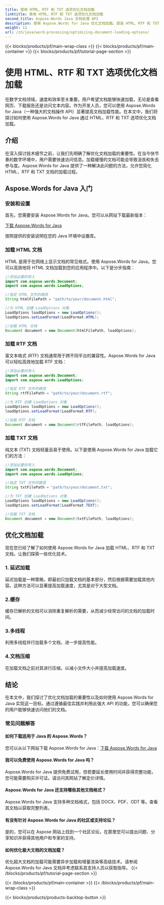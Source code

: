 ```yaml
---
title: 使用 HTML、RTF 和 TXT 选项优化文档加载
linktitle: 使用 HTML、RTF 和 TXT 选项优化文档加载
second_title: Aspose.Words Java 文档处理 API
description: 使用 Aspose.Words for Java 优化文档加载。提高 HTML、RTF 和 TXT 文件的速度和效率。立即提升用户体验！
weight: 11
url: /zh/java/word-processing/optimizing-document-loading-options/
---
```


{{< blocks/products/pf/main-wrap-class >}}
{{< blocks/products/pf/main-container >}}
{{< blocks/products/pf/tutorial-page-section >}}

# 使用 HTML、RTF 和 TXT 选项优化文档加载


在数字文档领域，速度和效率至关重要。用户希望文档能够快速加载，无论是查看网页、下载报告还是访问文本内容。作为开发人员，您可以使用 Aspose.Words for Java（一种强大的文档操作 API）显著提高文档加载性能。在本文中，我们将探讨如何使用 Aspose.Words for Java 通过 HTML、RTF 和 TXT 选项优化文档加载。

## 介绍

在深入探讨技术细节之前，让我们先明确了解优化文档加载的重要性。在当今快节奏的数字环境中，用户需要快速访问信息。加载缓慢的文档可能会导致沮丧和失去参与度。Aspose.Words for Java 提供了一种解决此问题的方法，允许您简化 HTML、RTF 和 TXT 文档的加载过程。

## Aspose.Words for Java 入门

### 安装和设置

首先，您需要安装 Aspose.Words for Java。您可以从网站下载最新版本：

[下载 Aspose.Words for Java](https://releases.aspose.com/words/java/)

按照提供的安装说明在您的 Java 环境中设置库。

### 加载 HTML 文档

HTML 是用于在网络上显示文档的常见格式。使用 Aspose.Words for Java，您可以高效地将 HTML 文档加载到您的应用程序中。以下是分步指南：

```java
//添加必要的导入
import com.aspose.words.Document;
import com.aspose.words.LoadOptions;

//指定 HTML 文件的路径
String htmlFilePath = "path/to/your/document.html";

//为 HTML 创建 LoadOptions 对象
LoadOptions loadOptions = new LoadOptions();
loadOptions.setLoadFormat(LoadFormat.HTML);

//加载 HTML 文档
Document document = new Document(htmlFilePath, loadOptions);
```

### 加载 RTF 文档

富文本格式 (RTF) 文档通常用于跨不同平台的兼容性。Aspose.Words for Java 可以轻松高效地加载 RTF 文档：

```java
//添加必要的导入
import com.aspose.words.Document;
import com.aspose.words.LoadOptions;

//指定 RTF 文件的路径
String rtfFilePath = "path/to/your/document.rtf";

//为 RTF 创建 LoadOptions 对象
LoadOptions loadOptions = new LoadOptions();
loadOptions.setLoadFormat(LoadFormat.RTF);

//加载 RTF 文档
Document document = new Document(rtfFilePath, loadOptions);
```

### 加载 TXT 文档

纯文本 (TXT) 文档轻量且易于使用。以下是使用 Aspose.Words for Java 加载它们的方法：

```java
//添加必要的导入
import com.aspose.words.Document;
import com.aspose.words.LoadOptions;

//指定 TXT 文件的路径
String txtFilePath = "path/to/your/document.txt";

//为 TXT 创建 LoadOptions 对象
LoadOptions loadOptions = new LoadOptions();
loadOptions.setLoadFormat(LoadFormat.TEXT);

//加载 TXT 文档
Document document = new Document(txtFilePath, loadOptions);
```

## 优化文档加载

现在您已经了解了如何使用 Aspose.Words for Java 加载 HTML、RTF 和 TXT 文档，让我们探索一些优化技术。

### 1. 延迟加载

延迟加载是一种策略，即最初只加载文档的基本部分，然后根据需要加载其他内容。这种方法可以显著提高加载速度，尤其是对于大型文档。

### 2.缓存

缓存已解析的文档可以消除重复解析的需要，从而减少经常访问的文档的加载时间。

### 3.多线程

利用多线程并行加载多个文档，进一步提高性能。

### 4.文档压缩

在加载文档之前对其进行压缩，以减小文件大小并提高加载速度。

## 结论

在本文中，我们探讨了优化文档加载的重要性以及如何使用 Aspose.Words for Java 实现这一目标。通过遵循最佳实践并利用此强大 API 的功能，您可以确保您的用户能够快速访问他们的文档。

### 常见问题解答

#### 如何下载适用于 Java 的 Aspose.Words？

您可以从以下网站下载 Aspose.Words for Java：[下载 Aspose.Words for Java](https://releases.aspose.com/words/java/)

#### 我可以免费使用 Aspose.Words for Java 吗？

Aspose.Words for Java 提供免费试用，但若要延长使用时间并获得完整功能，您可能需要购买许可证。请访问其网站了解定价详情。

#### Aspose.Words for Java 还支持哪些其他文档格式？

Aspose.Words for Java 支持多种文档格式，包括 DOCX、PDF、ODT 等。查看其文档以获取完整列表。

#### 有没有针对 Aspose.Words for Java 的社区或支持论坛？

是的，您可以在 Aspose 网站上找到一个社区论坛，在那里您可以提出问题、分享知识并获得其他用户和专家的支持。

#### 如何优化极大文档的文档加载？

优化超大文档的加载可能需要异步加载和增量渲染等高级技术。请参阅 Aspose.Words for Java 文档并考虑联系其支持人员以获取指导。
{{< /blocks/products/pf/tutorial-page-section >}}

{{< /blocks/products/pf/main-container >}}
{{< /blocks/products/pf/main-wrap-class >}}

{{< blocks/products/products-backtop-button >}}
